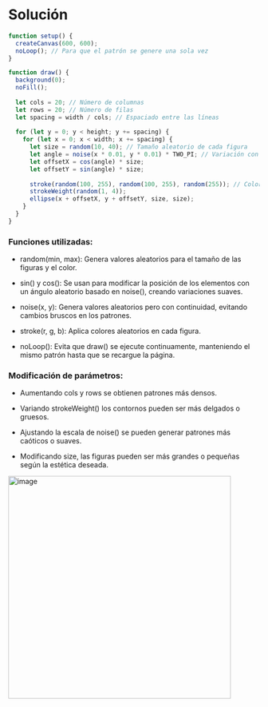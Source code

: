 # Solución

```js
function setup() {
  createCanvas(600, 600);
  noLoop(); // Para que el patrón se genere una sola vez
}

function draw() {
  background(0);
  noFill();
  
  let cols = 20; // Número de columnas
  let rows = 20; // Número de filas
  let spacing = width / cols; // Espaciado entre las líneas
  
  for (let y = 0; y < height; y += spacing) {
    for (let x = 0; x < width; x += spacing) {
      let size = random(10, 40); // Tamaño aleatorio de cada figura
      let angle = noise(x * 0.01, y * 0.01) * TWO_PI; // Variación con ruido
      let offsetX = cos(angle) * size;
      let offsetY = sin(angle) * size;
      
      stroke(random(100, 255), random(100, 255), random(255)); // Color aleatorio
      strokeWeight(random(1, 4));
      ellipse(x + offsetX, y + offsetY, size, size);
    }
  }
}
```
### Funciones utilizadas:

- random(min, max): Genera valores aleatorios para el tamaño de las figuras y el color.
  
- sin() y cos(): Se usan para modificar la posición de los elementos con un ángulo aleatorio basado en noise(), creando variaciones suaves.
  
- noise(x, y): Genera valores aleatorios pero con continuidad, evitando cambios bruscos en los patrones.
  
- stroke(r, g, b): Aplica colores aleatorios en cada figura.
  
- noLoop(): Evita que draw() se ejecute continuamente, manteniendo el mismo patrón hasta que se recargue la página.

### Modificación de parámetros:

- Aumentando cols y rows se obtienen patrones más densos.
  
- Variando strokeWeight() los contornos pueden ser más delgados o gruesos.
  
- Ajustando la escala de noise() se pueden generar patrones más caóticos o suaves.
  
- Modificando size, las figuras pueden ser más grandes o pequeñas según la estética deseada.

<img width="446" alt="image" src="https://github.com/user-attachments/assets/7f80f7e5-77b7-49cc-9ea3-23939d196b44" />

  
